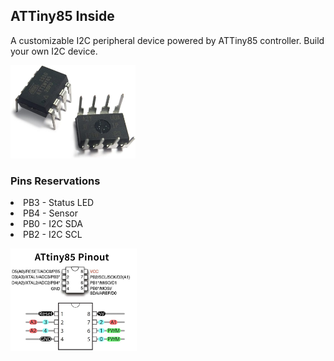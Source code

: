 <h2>ATTiny85 Inside</h2>

<div><p>A customizable I2C peripheral device powered by ATTiny85 controller. Build your own I2C device.</p></div>

<img src="https://github.com/alexandrebobkov/ATTiny85/blob/main/assets/attiny85-chip.jpg" style="width:200px;" alt="ATTiny85">
<h3>Pins Reservations</h3>
<p>
 <li>PB3 - Status LED</li>
 <li>PB4 - Sensor</li>
 <li>PB0 - I2C SDA</li>
 <li>PB2 - I2C SCL</li>
</p>

<img src="https://github.com/alexandrebobkov/ATTiny85/blob/main/assets/attiny85-pinout-1.jpg" style="width:40%;" alt="ATTiny85 Pinout">
